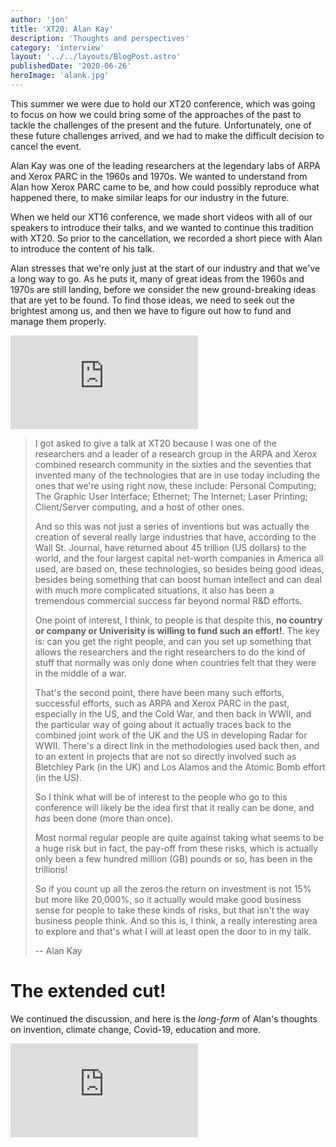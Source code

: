 ```yaml
---
author: 'jon'
title: 'XT20: Alan Kay'
description: 'Thoughts and perspectives'
category: 'interview'
layout: '../../layouts/BlogPost.astro'
publishedDate: '2020-06-26'
heroImage: 'alank.jpg'
---
```


This summer we were due to hold our XT20 conference, which was going to
focus on how we could bring some of the approaches of the past to tackle
the challenges of the present and the future. Unfortunately, one of
these future challenges arrived, and we had to make the difficult
decision to cancel the event.

Alan Kay was one of the leading researchers at the legendary labs of
ARPA and Xerox PARC in the 1960s and 1970s. We wanted to understand from
Alan how Xerox PARC came to be, and how could possibly reproduce what
happened there, to make similar leaps for our industry in the future.

When we held our XT16 conference, we made short videos with all of our
speakers to introduce their talks, and we wanted to continue this
tradition with XT20. So prior to the cancellation, we recorded a short
piece with Alan to introduce the content of his talk.

Alan stresses that we're only just at the start of our industry and that
we've a long way to go. As he puts it, many of great ideas from the
1960s and 1970s are still landing, before we consider the new
ground-breaking ideas that are yet to be found. To find those ideas, we
need to seek out the brightest among us, and then we have to figure out
how to fund and manage them properly.

<iframe class="aspect-video w-full" src="https://www.youtube.com/embed/Q6Ly4gSfAoo" title="YouTube video player" frameborder="0" allow="accelerometer; autoplay; clipboard-write; encrypted-media; gyroscope; picture-in-picture" allowfullscreen></iframe>

> I got asked to give a talk at XT20 because I was one of the
> researchers and a leader of a research group in the ARPA and Xerox
> combined research community in the sixties and the seventies that
> invented many of the technologies that are in use today including the
> ones that we're using right now, these include: Personal Computing;
> The Graphic User Interface; Ethernet; The Internet; Laser Printing;
> Client/Server computing, and a host of other ones.
>
> And so this was not just a series of inventions but was actually the
> creation of several really large industries that have, according to
> the Wall St. Journal, have returned about 45 trillion (US dollars) to
> the world, and the four largest capital net-worth companies in America
> all used, are based on, these technologies, so besides being good
> ideas, besides being something that can boost human intellect and can
> deal with much more complicated situations, it also has been a
> tremendous commercial success far beyond normal R&D efforts.
>
> One point of interest, I think, to people is that despite this, **no
> country or company or Univerisity is willing to fund such an
> effort!**. The key is: can you get the right people, and can you set
> up something that allows the researchers and the right researchers to
> do the kind of stuff that normally was only done when countries felt
> that they were in the middle of a war.
>
> That's the second point, there have been many such efforts, successful
> efforts, such as ARPA and Xerox PARC in the past, especially in the
> US, and the Cold War, and then back in WWII, and the particular way of
> going about it actually traces back to the combined joint work of the
> UK and the US in developing Radar for WWII. There's a direct link in
> the methodologies used back then, and to an extent in projects that
> are not so directly involved such as Bletchley Park (in the UK) and
> Los Alamos and the Atomic Bomb effort (in the US).
>
> So I think what will be of interest to the people who go to this
> conference will likely be the idea first that it really can be done,
> and _has_ been done (more than once).
>
> Most normal regular people are quite against taking what seems to be a
> huge risk but in fact, the pay-off from these risks, which is actually
> only been a few hundred million (GB) pounds or so, has been in the
> trillions!
>
> So if you count up all the zeros the return on investment is not 15%
> but more like 20,000%, so it actually would make good business sense
> for people to take these kinds of risks, but that isn't the way
> business people think. And so this is, I think, a really interesting
> area to explore and that's what I will at least open the door to in my
> talk.
>
> -- Alan Kay

# The extended cut!

We continued the discussion, and here is the _long-form_ of Alan's
thoughts on invention, climate change, Covid-19, education and more.

<iframe class="aspect-video w-full" src="https://www.youtube.com/embed/JZ48kogYdUA" title="YouTube video player" frameborder="0" allow="accelerometer; autoplay; clipboard-write; encrypted-media; gyroscope; picture-in-picture" allowfullscreen></iframe>
